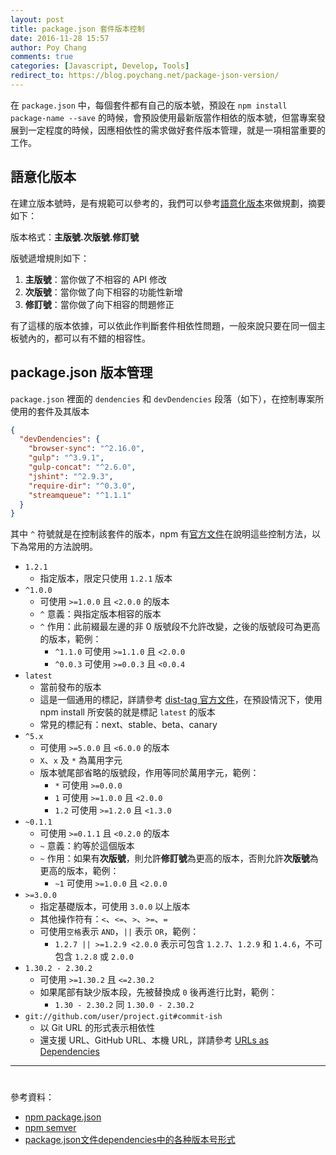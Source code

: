 ```yaml
---
layout: post
title: package.json 套件版本控制
date: 2016-11-28 15:57
author: Poy Chang
comments: true
categories: [Javascript, Develop, Tools]
redirect_to: https://blog.poychang.net/package-json-version/
---
```

在 `package.json` 中，每個套件都有自己的版本號，預設在 `npm install package-name --save` 的時候，會預設使用最新版當作相依的版本號，但當專案發展到一定程度的時候，因應相依性的需求做好套件版本管理，就是一項相當重要的工作。

## 語意化版本

在建立版本號時，是有規範可以參考的，我們可以參考[語意化版本](http://semver.org/lang/zh-TW/)來做規劃，摘要如下：

版本格式：**主版號.次版號.修訂號**

版號遞增規則如下：

1. **主版號**：當你做了不相容的 API 修改
2. **次版號**：當你做了向下相容的功能性新增
3. **修訂號**：當你做了向下相容的問題修正

有了這樣的版本依據，可以依此作判斷套件相依性問題，一般來說只要在同一個主板號內的，都可以有不錯的相容性。

## package.json 版本管理

`package.json` 裡面的 `dendencies` 和 `devDendencies` 段落（如下），在控制專案所使用的套件及其版本

```json
{
  "devDendencies": {
    "browser-sync": "^2.16.0",
    "gulp": "^3.9.1",
    "gulp-concat": "^2.6.0",
    "jshint": "^2.9.3",
    "require-dir": "^0.3.0",
    "streamqueue": "^1.1.1"
  }
}
```

其中 `^` 符號就是在控制該套件的版本，npm 有[官方文件](https://www.npmjs.com/package/semver)在說明這些控制方法，以下為常用的方法說明。

* `1.2.1`
	* 指定版本，限定只使用 `1.2.1` 版本
* `^1.0.0`
	* 可使用 `>=1.0.0` 且 `<2.0.0` 的版本
	* `^` 意義：與指定版本相容的版本
	* `^` 作用：此前綴最左邊的非 0 版號段不允許改變，之後的版號段可為更高的版本，範例：
		* `^1.1.0` 可使用 `>=1.1.0` 且 `<2.0.0`
		* `^0.0.3` 可使用 `>=0.0.3` 且 `<0.0.4`
* `latest`
	* 當前發布的版本
	* 這是一個通用的標記，詳請參考 [dist-tag 官方文件](https://docs.npmjs.com/cli/dist-tag)，在預設情況下，使用 npm install 所安裝的就是標記 `latest` 的版本
	* 常見的標記有：next、stable、beta、canary
* `^5.x`
	* 可使用 `>=5.0.0` 且 `<6.0.0` 的版本
	* `X`、`x` 及 `*` 為萬用字元
	* 版本號尾部省略的版號段，作用等同於萬用字元，範例：
		* `*` 可使用 `>=0.0.0`
		* `1` 可使用 `>=1.0.0` 且 `<2.0.0`
		* `1.2` 可使用 `>=1.2.0` 且 `<1.3.0`
* `~0.1.1`
	* 可使用 `>=0.1.1` 且 `<0.2.0` 的版本
	* `~` 意義：約等於這個版本
	* `~` 作用：如果有**次版號**，則允許**修訂號**為更高的版本，否則允許**次版號**為更高的版本，範例：
		* `~1` 可使用 `>=1.0.0` 且 `<2.0.0`
* `>=3.0.0`
	* 指定基礎版本，可使用 `3.0.0` 以上版本
	* 其他操作符有：`<`、`<=`、`>`、`>=`、`=`
	* 可使用`空格`表示 `AND`，`||` 表示 `OR`，範例：
		* `1.2.7 || >=1.2.9 <2.0.0` 表示可包含 `1.2.7`、`1.2.9` 和 `1.4.6`，不可包含 `1.2.8` 或 `2.0.0`
* `1.30.2 - 2.30.2`
	* 可使用 `>=1.30.2` 且 `<=2.30.2`
	* 如果尾部有缺少版本段，先被替換成 `0` 後再進行比對，範例：
		* `1.30 - 2.30.2` 同 `1.30.0 - 2.30.2`
* `git://github.com/user/project.git#commit-ish`
	* 以 Git URL 的形式表示相依性
	* 還支援 URL、GitHub URL、本機 URL，詳請參考 [URLs as Dependencies](https://docs.npmjs.com/files/package.json#urls-as-dependencies)

----------
#  #
參考資料：

* [npm package.json](https://docs.npmjs.com/files/package.json)
* [npm semver](https://docs.npmjs.com/misc/semver)
* [package.json文件dependencies中的各种版本号形式](http://blog.kankanan.com/article/package.json-65874ef6-dependencies-4e2d7684540479cd7248672c53f75f625f0f.html)
